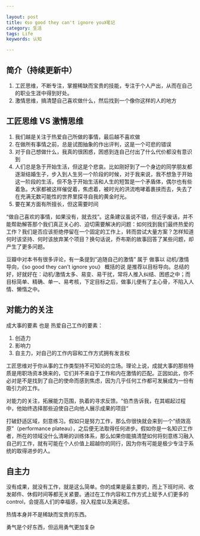 ```yaml
---

layout: post
title: 《so good they can't ignore you》笔记
category: 生活
tags: Life
keywords: 认知

---
```


## 简介（持续更新中）

1. 工匠思维，不断专注，掌握稀缺而宝贵的技能，专注于个人产出，从而在自己的职业生涯中得到好处。
2. 激情思维，搞清楚自己喜欢做什么，然后找到一个像你这样的人的地方

## 工匠思维 VS 激情思维

1. 我们越是关注于热爱自己所做的事情，最后越不喜欢做
2. 在做所有事情之前，总是试图抽象的作出评判，这是一个可悲的错误
3. 对于自己想做什么，我真的很困惑，困惑到连自己付出了什么代价都没有意识到
4. 人们总是急于开始生活，但这是个悲哀。比如刚好到了一个身边的同学朋友都逐渐结婚生子，步入到人生另一个阶段的时候，对于我来说，我不想急于开始这一阶段的生活，但不急于开始生活和人生的短暂是一个矛盾体，偶尔也有些着急。大家都被这样催促着，焦虑着，被时光的洪流咆哮着裹挟而去，失去了在充满无数可能性的世界里探寻自我的黄金时光。
5. 要在某方面有所擅长，但这需要时间

“做自己喜欢的事情，如果没有，就去找”。这条建议虽说不错，但近乎废话，并不能帮助解答那个我们真正关心的、迫切需要解决的问题：如何找到我们最终热爱的工作？我们是否应该拒绝停留在一个固定的工作上，转而尝试大量方案？怎样知道何时该坚持、何时该放弃某个项目？换句话说，乔布斯的故事回答了某些问题，却产生了更多问题。

豆瓣中对本书有很多评论，有一条提到“追随自己的激情” 属于 做事以 动机/激情 导向，《so good they can't ignore you》 概括的说 是推荐以目标导向。总结的好，好就好在：动机/激情太多、易变、易干扰，常将人推入纠结、困惑之中；而目标简单、精确、单一、易考核，下定目标之后，做事儿便有了主心骨，不陷入人情、懒惰之中。

## 对能力的关注

成大事的要素 也是 热爱自己工作的要素：

1. 创造力
2. 影响力
3. 自主力，对自己的工作内容和工作方式拥有发言权

工匠思维对于你从事的工作类型持不可知论的立场。理论上说，成就大事的那些特质是用职场资本换来的，它们并不来自于工作和内在激情的匹配。正因如此，你不必对是不是找到了自己的使命而感到焦虑，因为几乎任何工作都可发展成为一份有吸引力的工作。

对能力的关注，拓展能力范围，执着的寻求反馈。“伯杰告诉我，在其崛起过程中，他始终选择那些迫使自己向他人展示成果的项目“ 

打破舒适区域，刻意练习。假如只是努力工作，那么你很快就会来到一个“绩效高原”（performance plateau），之后便无法取得任何进步。假如你是一名知识工作者，所在的领域没什么清晰的训练体系，那么如果你能搞清楚如何将刻意练习融入自己的工作，就有可能在个人价值上超越你的同行，因为你有可能是极少专注于系统的取得进步的人。 

## 自主力

没有成果，就没有工作，就是这么简单。你的成果是最主要的，而上下班时间、收发邮件、休假时间等都无关紧要。通过在工作内容和工作方式上赋予人们更多的control，会提高人们的幸福感，投入程度以及满足感。

热情本身并不是稀缺而宝贵的东西。 

勇气是个好东西，但运用勇气更加复杂

